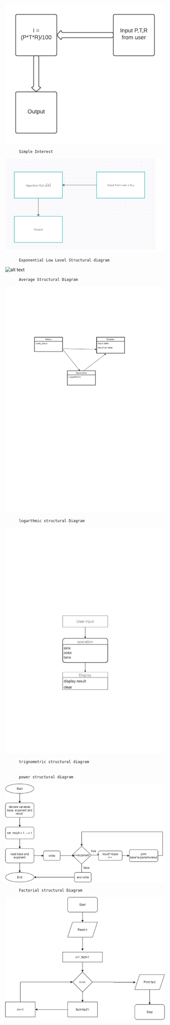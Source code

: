 ![alt text](https://github.com/99003512/SDLC_Calculator/blob/main/Architecture/Structural%20Diagrams/simple_intrestS.png)

          Simple Interest

![alt text](https://github.com/99003512/SDLC_Calculator/blob/main/Architecture/Structural%20Diagrams/Exponential%20lowlevel.png)

          Exponential Low Level Structural diagram
         
![alt text](https://github.com/99003512/SDLC_Calculator/blob/main/Architecture/Structural%20Diagrams/Average_structural.jpg)

          Average Structural Diagram
 
![alt text](https://github.com/99003512/SDLC_Calculator/blob/main/Architecture/Structural%20Diagrams/Class-Diagram-logarthmic.png)

          logarthmic structural Diagram

![alt text](https://github.com/99003512/SDLC_Calculator/blob/main/Architecture/Structural%20Diagrams/trignometry%20structural%20digram.png)
          
          trignometric structural diagram
          
          
          power structural diagram
          
![alt text](https://github.com/99003512/SDLC_Calculator/blob/main/Architecture/Structural%20Diagrams/power%20structural%20diagram.png)
          
          Factorial structural Diagram
  
  ![alt text](https://github.com/99003512/SDLC_Calculator/blob/main/Architecture/Structural%20Diagrams/thumbnail_Factorial%20flow%20chart.jpg)
